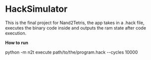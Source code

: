 # HackSimulator
 
This is the final project for Nand2Tetris, the app takes in a .hack file, executes the binary code inside and outputs the ram state after code execution.

**How to run**

python -m n2t execute path/to/the/program.hack --cycles 10000
